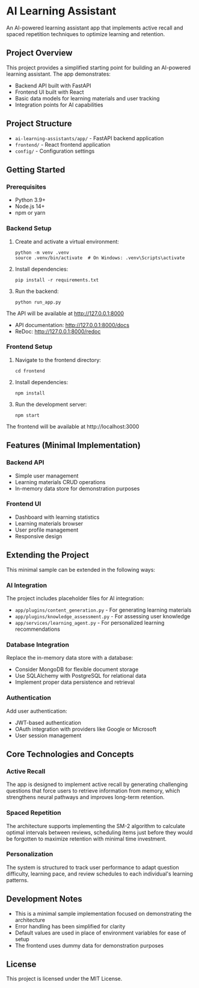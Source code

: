 # AI Learning Assistant

An AI-powered learning assistant app that implements active recall and spaced repetition techniques to optimize learning and retention.

## Project Overview

This project provides a simplified starting point for building an AI-powered learning assistant. The app demonstrates:

- Backend API built with FastAPI
- Frontend UI built with React
- Basic data models for learning materials and user tracking
- Integration points for AI capabilities

## Project Structure

- `ai-learning-assistants/app/` - FastAPI backend application
- `frontend/` - React frontend application
- `config/` - Configuration settings

## Getting Started

### Prerequisites

- Python 3.9+
- Node.js 14+
- npm or yarn

### Backend Setup

1. Create and activate a virtual environment:
   ```
   python -m venv .venv
   source .venv/bin/activate  # On Windows: .venv\Scripts\activate
   ```

2. Install dependencies:
   ```
   pip install -r requirements.txt
   ```

3. Run the backend:
   ```
   python run_app.py
   ```

The API will be available at http://127.0.0.1:8000

- API documentation: http://127.0.0.1:8000/docs
- ReDoc: http://127.0.0.1:8000/redoc

### Frontend Setup

1. Navigate to the frontend directory:
   ```
   cd frontend
   ```

2. Install dependencies:
   ```
   npm install
   ```

3. Run the development server:
   ```
   npm start
   ```

The frontend will be available at http://localhost:3000

## Features (Minimal Implementation)

### Backend API

- Simple user management
- Learning materials CRUD operations
- In-memory data store for demonstration purposes

### Frontend UI

- Dashboard with learning statistics
- Learning materials browser
- User profile management
- Responsive design

## Extending the Project

This minimal sample can be extended in the following ways:

### AI Integration

The project includes placeholder files for AI integration:

- `app/plugins/content_generation.py` - For generating learning materials
- `app/plugins/knowledge_assessment.py` - For assessing user knowledge
- `app/services/learning_agent.py` - For personalized learning recommendations

### Database Integration

Replace the in-memory data store with a database:

- Consider MongoDB for flexible document storage
- Use SQLAlchemy with PostgreSQL for relational data
- Implement proper data persistence and retrieval

### Authentication

Add user authentication:

- JWT-based authentication
- OAuth integration with providers like Google or Microsoft
- User session management

## Core Technologies and Concepts

### Active Recall

The app is designed to implement active recall by generating challenging questions that force users to retrieve information from memory, which strengthens neural pathways and improves long-term retention.

### Spaced Repetition

The architecture supports implementing the SM-2 algorithm to calculate optimal intervals between reviews, scheduling items just before they would be forgotten to maximize retention with minimal time investment.

### Personalization

The system is structured to track user performance to adapt question difficulty, learning pace, and review schedules to each individual's learning patterns.

## Development Notes

- This is a minimal sample implementation focused on demonstrating the architecture
- Error handling has been simplified for clarity
- Default values are used in place of environment variables for ease of setup
- The frontend uses dummy data for demonstration purposes

## License

This project is licensed under the MIT License.